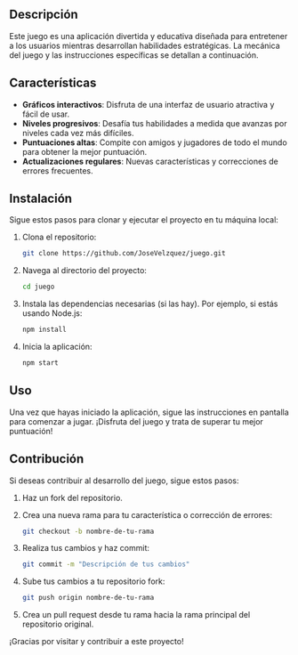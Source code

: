 ## Descripción

Este juego es una aplicación divertida y educativa diseñada para entretener a los usuarios mientras desarrollan habilidades estratégicas. La mecánica del juego y las instrucciones específicas se detallan a continuación.

## Características

- **Gráficos interactivos**: Disfruta de una interfaz de usuario atractiva y fácil de usar.
- **Niveles progresivos**: Desafía tus habilidades a medida que avanzas por niveles cada vez más difíciles.
- **Puntuaciones altas**: Compite con amigos y jugadores de todo el mundo para obtener la mejor puntuación.
- **Actualizaciones regulares**: Nuevas características y correcciones de errores frecuentes.

## Instalación

Sigue estos pasos para clonar y ejecutar el proyecto en tu máquina local:

1. Clona el repositorio:

    ```bash
    git clone https://github.com/JoseVelzquez/juego.git
    ```

2. Navega al directorio del proyecto:

    ```bash
    cd juego
    ```

3. Instala las dependencias necesarias (si las hay). Por ejemplo, si estás usando Node.js:

    ```bash
    npm install
    ```

4. Inicia la aplicación:

    ```bash
    npm start
    ```

## Uso

Una vez que hayas iniciado la aplicación, sigue las instrucciones en pantalla para comenzar a jugar. ¡Disfruta del juego y trata de superar tu mejor puntuación!

## Contribución

Si deseas contribuir al desarrollo del juego, sigue estos pasos:

1. Haz un fork del repositorio.
2. Crea una nueva rama para tu característica o corrección de errores:

    ```bash
    git checkout -b nombre-de-tu-rama
    ```

3. Realiza tus cambios y haz commit:

    ```bash
    git commit -m "Descripción de tus cambios"
    ```

4. Sube tus cambios a tu repositorio fork:

    ```bash
    git push origin nombre-de-tu-rama
    ```

5. Crea un pull request desde tu rama hacia la rama principal del repositorio original.



¡Gracias por visitar y contribuir a este proyecto!
